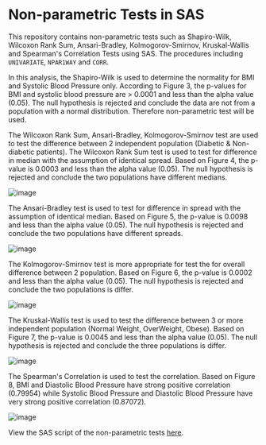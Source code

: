 # Non-parametric Tests in SAS

This repository contains non-parametric tests such as Shapiro-Wilk, Wilcoxon Rank Sum, Ansari-Bradley, Kolmogorov-Smirnov, Kruskal-Wallis and Spearman's Correlation Tests using SAS. The procedures including `UNIVARIATE`, `NPAR1WAY` and `CORR`. 

In this analysis, the Shapiro-Wilk is used to determine the normality for BMI and Systolic Blood Pressure only. According to Figure 3, the p-values for BMI and systolic blood pressure are > 0.0001 and less than the alpha value (0.05). The null hypothesis is rejected and conclude the data are not from a population with a normal distribution. Therefore non-parametric test will be used.

The Wilcoxon Rank Sum, Ansari-Bradley, Kolmogorov-Smirnov test are used to test the difference between 2 independent population (Diabetic & Non-diabetic patients). The Wilcoxon Rank Sum test is used to test for difference in median with the assumption of identical spread. Based on Figure 4, the p-value is 0.0003 and less than the alpha value (0.05). The null hypothesis is rejected and conclude the two populations have different medians. 

![image](https://user-images.githubusercontent.com/118715799/226116754-717ac60a-4927-4f16-af86-ea62d54fe078.png)


The Ansari-Bradley test is used to test for difference in spread with the assumption of identical median. Based on Figure 5, the p-value is 0.0098 and less than the alpha value (0.05). The null hypothesis is rejected and conclude the two populations have different spreads.

![image](https://user-images.githubusercontent.com/118715799/226117072-bd3797d5-0ef9-45ab-8bff-d81c4246eefc.png)

The Kolmogorov-Smirnov test is more appropriate for test the for overall difference between 2 population. Based on Figure 6, the p-value is 0.0002 and less than the alpha value (0.05). The null hypothesis is rejected and conclude the two populations is differ.

![image](https://user-images.githubusercontent.com/118715799/226117165-4cc4819d-d9ec-4a9b-9398-c4edeb7b7a90.png)

The Kruskal-Wallis test is used to test the difference between 3 or more independent population (Normal Weight, OverWeight, Obese). Based on Figure 7, the p-value is 0.0045 and less than the alpha value (0.05). The null hypothesis is rejected and conclude the three populations is differ.

![image](https://user-images.githubusercontent.com/118715799/226118501-754bfa54-6629-4c1f-a4c5-4866145e1450.png)

The Spearman's Correlation is used to test the correlation. Based on Figure 8, BMI and Diastolic Blood Pressure have strong positive correlation (0.79954) while Systolic Blood Pressure and Diastolic Blood Pressure have very strong positive correlation (0.87072).

![image](https://user-images.githubusercontent.com/118715799/226118582-082cb1a3-4da6-45b7-899b-715fd4c6c8d9.png)


View the SAS script of the non-parametric tests [here](https://github.com/seuwenfei/Nonparametric-tests/blob/main/NonParametric.sas).
